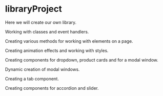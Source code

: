 # libraryProject

Here we will create our own library.

Working with classes and event handlers.

Creating various methods for working with elements on a page.

Creating animation effects and working with styles.

Creating components for dropdown, product cards and for a modal window.

Dynamic creation of modal windows.

Creating a tab component.

Creating components for accordion and slider.
